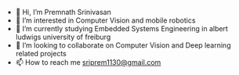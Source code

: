 - 👋 Hi, I’m Premnath Srinivasan
- 👀 I’m interested in Computer Vision and mobile robotics
- 🌱 I’m currently studying Embedded Systems Engineering in albert ludwigs university of freiburg
- 💞️ I’m looking to collaborate on Computer Vision and Deep learning related projects
- 📫 How to reach me sriprem1130@gmail.com

<!---
heisenberg-12/heisenberg-12 is a ✨ special ✨ repository because its `README.md` (this file) appears on your GitHub profile.
You can click the Preview link to take a look at your changes.
--->
